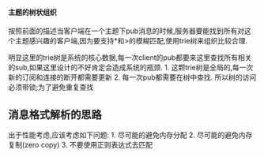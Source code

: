 #### 主题的树状组织

按照前面的描述当客户端在一个主题下pub消息的时候,服务器要能找到所有对这个主题感兴趣的客户端,因为要支持*和>的模糊匹配,使用trie树来组织比较合理.

明显这里的trie树是系统的核心数据,每一次client的pub都要来这里查找所有相关的sub,如果这里设计的不好肯定会造成系统的瓶颈. 1. 这颗trie树是全局的,每一次新的订阅和连接的断开都需要更新 2. 每一次pub都需要在树中查找. 所以树的访问必须带锁;为了避免重复查找



## 消息格式解析的思路

出于性能考虑,应该考虑如下问题: 1. 尽可能的避免内存分配 2. 尽可能的避免内存复制(zero copy) 3. 不要使用正则表达式去匹配